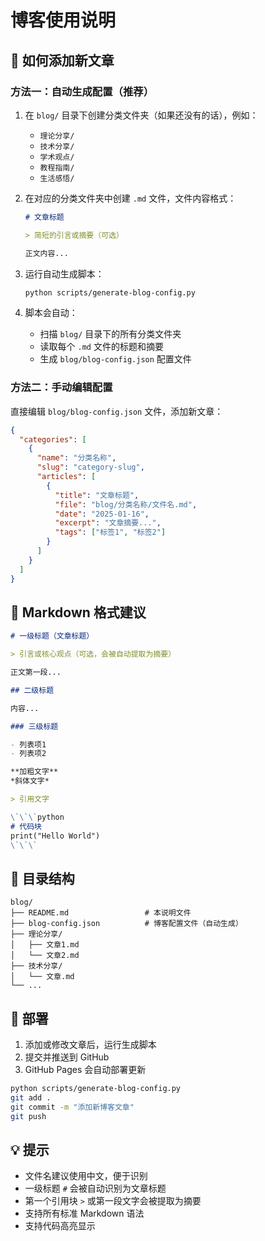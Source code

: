 # 博客使用说明

## 📝 如何添加新文章

### 方法一：自动生成配置（推荐）

1. 在 `blog/` 目录下创建分类文件夹（如果还没有的话），例如：
   - `理论分享/`
   - `技术分享/`
   - `学术观点/`
   - `教程指南/`
   - `生活感悟/`

2. 在对应的分类文件夹中创建 `.md` 文件，文件内容格式：
   ```markdown
   # 文章标题
   
   > 简短的引言或摘要（可选）
   
   正文内容...
   ```

3. 运行自动生成脚本：
   ```bash
   python scripts/generate-blog-config.py
   ```

4. 脚本会自动：
   - 扫描 `blog/` 目录下的所有分类文件夹
   - 读取每个 `.md` 文件的标题和摘要
   - 生成 `blog/blog-config.json` 配置文件

### 方法二：手动编辑配置

直接编辑 `blog/blog-config.json` 文件，添加新文章：

```json
{
  "categories": [
    {
      "name": "分类名称",
      "slug": "category-slug",
      "articles": [
        {
          "title": "文章标题",
          "file": "blog/分类名称/文件名.md",
          "date": "2025-01-16",
          "excerpt": "文章摘要...",
          "tags": ["标签1", "标签2"]
        }
      ]
    }
  ]
}
```

## 🎨 Markdown 格式建议

```markdown
# 一级标题（文章标题）

> 引言或核心观点（可选，会被自动提取为摘要）

正文第一段...

## 二级标题

内容...

### 三级标题

- 列表项1
- 列表项2

**加粗文字**
*斜体文字*

> 引用文字

\`\`\`python
# 代码块
print("Hello World")
\`\`\`
```

## 📂 目录结构

```
blog/
├── README.md                 # 本说明文件
├── blog-config.json          # 博客配置文件（自动生成）
├── 理论分享/
│   ├── 文章1.md
│   └── 文章2.md
├── 技术分享/
│   └── 文章.md
└── ...
```

## 🚀 部署

1. 添加或修改文章后，运行生成脚本
2. 提交并推送到 GitHub
3. GitHub Pages 会自动部署更新

```bash
python scripts/generate-blog-config.py
git add .
git commit -m "添加新博客文章"
git push
```

## 💡 提示

- 文件名建议使用中文，便于识别
- 一级标题 `#` 会被自动识别为文章标题
- 第一个引用块 `>` 或第一段文字会被提取为摘要
- 支持所有标准 Markdown 语法
- 支持代码高亮显示

